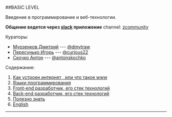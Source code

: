 ##BASIC LEVEL

Введение в программирование и веб-технологии.

**Общение ведется через [slack](https://slack.com/) приложение**
channel: [zcommunity](https://zcommunity.slack.com/)

Кураторы:

 - [Мурзенков Дмитрий](https://github.com/Dmytraw) --- [@dmytraw](https://zcommunity.slack.com/korzh_sergii/)
 - [Пересунько Игорь](https://github.com/curious22) --- [@curious22](https://zcommunity.slack.com/curious22/)
 - [Скочко Антон](https://github.com/AntonSkochko) --- [@antonskochko](https://zcommunity.slack.com/antonskochko/)


Содержание:

 1. [Как устроен интернет , или что такое www](#internet.md)
 2. [Языки программирования]()
 3. [Front-end разработчик, его стек технологий]()
 4. [Back-end разработчик, его стек технологий]()
 5. [Полезно знать]()
 6. [English]()

----------
